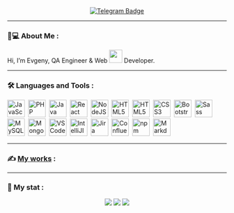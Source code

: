<!--- - 👋 --->
<!--- - 👀 I’m interested in ... --->
<!--- - 🌱 --->
<!--- - 💞️ I’m looking to collaborate on ... --->
<!--- - 📫 How to reach me ... --->
<!---
evg13ny/evg13ny is a ✨ special ✨ repository because its `README.md` (this file) appears on your GitHub profile.
You can click the Preview link to take a look at your changes.
--->

<div id="social" align="center">
	<!---
	<a href="https://www.linkedin.com/in/evg13ny-polyakov/">
		<img src="https://img.shields.io/badge/LinkedIn-blue?style=for-the-badge&logo=linkedin&logoColor=white" alt="LinkedIn Badge" />
	</a>
	--->
	<a href="https://t.me/evg13ny">
		<img src="https://img.shields.io/badge/Telegram-blue?style=for-the-badge&logo=telegram&logoColor=white" alt="Telegram Badge" />
	</a>
</div>

___
	
### 🚀💻 About Me :
Hi, I’m Evgeny, QA Engineer & Web <img src="https://media.giphy.com/media/WUlplcMpOCEmTGBtBW/giphy.gif" width="30"> Developer.

___

### :hammer_and_wrench: Languages and Tools :
<div>
	<img src="https://cdn.jsdelivr.net/gh/devicons/devicon/icons/javascript/javascript-original.svg" title="JavaScript" alt="JavaScript" width="40" height="40" />&nbsp;
	<img src="https://cdn.jsdelivr.net/gh/devicons/devicon/icons/php/php-plain.svg" title="PHP" alt="PHP" width="40" height="40" />&nbsp;
	<img src="https://cdn.jsdelivr.net/gh/devicons/devicon/icons/java/java-original-wordmark.svg" title="Java" alt="Java" width="40" height="40" />&nbsp;
	<img src="https://cdn.jsdelivr.net/gh/devicons/devicon/icons/react/react-original-wordmark.svg" title="React" alt="React" width="40" height="40" />&nbsp;
	<img src="https://cdn.jsdelivr.net/gh/devicons/devicon/icons/nodejs/nodejs-original-wordmark.svg" title="NodeJS" alt="NodeJS" width="40" height="40" />&nbsp;
	<img src="https://cdn.jsdelivr.net/gh/devicons/devicon/icons/wordpress/wordpress-original.svg" title="HTML5" alt="HTML5" width="40" height="40" />&nbsp;
	<img src="https://cdn.jsdelivr.net/gh/devicons/devicon/icons/html5/html5-original-wordmark.svg" title="HTML5" alt="HTML5" width="40" height="40" />&nbsp;
	<img src="https://cdn.jsdelivr.net/gh/devicons/devicon/icons/css3/css3-original-wordmark.svg"  title="CSS3" alt="CSS3" width="40" height="40" />&nbsp;
	<img src="https://cdn.jsdelivr.net/gh/devicons/devicon/icons/bootstrap/bootstrap-plain-wordmark.svg"  title="Bootstrap" alt="Bootstrap" width="40" height="40" />&nbsp;
	<img src="https://cdn.jsdelivr.net/gh/devicons/devicon/icons/sass/sass-original.svg"  title="Sass" alt="Sass" width="40" height="40" />&nbsp;
	<img src="https://cdn.jsdelivr.net/gh/devicons/devicon/icons/mysql/mysql-original-wordmark.svg" title="MySQL" alt="MySQL" width="40" height="40" />&nbsp;
	<img src="https://cdn.jsdelivr.net/gh/devicons/devicon/icons/mongodb/mongodb-original-wordmark.svg" title="MongoDB"  alt="MongoDB" width="40" height="40" />&nbsp;
<!-- 	<img src="https://cdn.jsdelivr.net/gh/devicons/devicon/icons/git/git-plain-wordmark.svg" title="Git" alt="Git" width="40" height="40" />&nbsp;
	<img src="https://cdn.jsdelivr.net/gh/devicons/devicon/icons/github/github-original-wordmark.svg" title="GitHub" alt="GitHub" width="40" height="40" />&nbsp;
	<img src="https://cdn.jsdelivr.net/gh/devicons/devicon/icons/gitlab/gitlab-original-wordmark.svg" title="GitLab" alt="GitLab" width="40" height="40" />&nbsp; -->
	<img src="https://cdn.jsdelivr.net/gh/devicons/devicon/icons/vscode/vscode-original-wordmark.svg" title="VSCode" alt="VSCode" width="40" height="40" />&nbsp;
	<img src="https://cdn.jsdelivr.net/gh/devicons/devicon/icons/intellij/intellij-original-wordmark.svg" title="IntelliJIDEA" alt="IntelliJIDEA" width="40" height="40" />&nbsp;
	<img src="https://cdn.jsdelivr.net/gh/devicons/devicon/icons/jira/jira-original-wordmark.svg" title="Jira" alt="Jira" width="40" height="40" />&nbsp;
	<img src="https://cdn.jsdelivr.net/gh/devicons/devicon/icons/confluence/confluence-original-wordmark.svg" title="Confluence" alt="Confluence" width="40" height="40" />&nbsp;
	<img src="https://cdn.jsdelivr.net/gh/devicons/devicon/icons/npm/npm-original-wordmark.svg" title="npm" alt="npm" width="40" height="40" />&nbsp;
	<img src="https://cdn.jsdelivr.net/gh/devicons/devicon/icons/markdown/markdown-original.svg" title="Markdown" alt="Markdown" width="40" height="40" />&nbsp;
</div>

___

### :writing_hand: [My works](https://github.com/evg13ny/examples/) :

___

### 🔢 My stat :
<div id="stat" align="center">
	<img src="https://github-profile-summary-cards.vercel.app/api/cards/profile-details?username=evg13ny&theme=tokyonight" />
	<img src="https://github-profile-summary-cards.vercel.app/api/cards/most-commit-language?username=evg13ny&theme=tokyonight" />
	<img src="https://github-profile-summary-cards.vercel.app/api/cards/stats?username=evg13ny&theme=tokyonight" />
</div>
